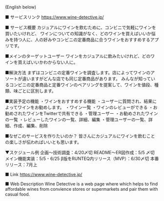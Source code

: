 (English below)

■ サービスリンク
 https://www.wine-detective.jp/
 
■ サービス概要
カジュアルにワインを飲むために、コンビニで気軽にワインを買いたいけれど、 ワインについての知識がなく、どのワインを買えばいいか悩みを持つ人に、人の好みやコンビニの定番商品に合うワインをおすすめするアプリです。

■メインのターゲットユーザー 
ワインをカジュアルに飲みたいけれど、どのワインを買えばいいかわからない人に。

■解決方法 
まずはコンビニの定番ワインを調査します。店によってワインのアソートが違いますがどんな店でも同じ定番商品があります。 みんなが知っているコンビニの定番商品と定番ワインのペアリングを提案して、ワインを値段、種類、味ごとに区別します。

■実装予定の機能 
・ワインをおすすめする機能 ・ユーザーに質問され、結果によってワインをお勧めします。 ・ワイン一覧 ・ワインのレビューができる ・お勧めされたワインをTwitterで共有できる ・管理ユーザー ・お勧めされたワインの一覧 ・レビューしたワインの一覧、詳細、編集 ・管理ユーザーの一覧、詳細、作成、編集、削除

■なぜこのサービスを作りたいのか？ 
皆さんにカジュアルにワインを飲むことの楽しさが伝わればいいとも思います。

▼スケジュール例 企画〜技術調査：4/20〆切 README〜ER図作成：5/5 〆切 メイン機能実装：5/5 - 6/25 β版をRUNTEQ内リリース（MVP）：6/30〆切 本番リリース：7月上
 
■ Link
https://www.wine-detective.jp/

■ Web Description
Wine Detective is a web page where which helps to find affordable wines from convience stores or supermarkets and pair them with casual food.
